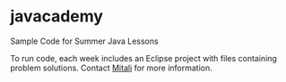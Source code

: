 # javacademy
Sample Code for Summer Java Lessons

To run code, each week includes an Eclipse project with files containing problem solutions. 
Contact [Mitali](github.com/mchow101 "Mitali's Github") for more information.
